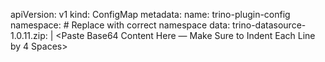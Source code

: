 apiVersion: v1
kind: ConfigMap
metadata:
  name: trino-plugin-config
  namespace: <your-grafana-namespace>  # Replace with correct namespace
data:
  trino-datasource-1.0.11.zip: |
    <Paste Base64 Content Here — Make Sure to Indent Each Line by 4 Spaces>
